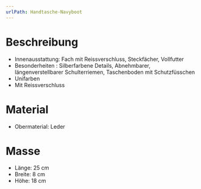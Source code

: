```yaml
---
urlPath: Handtasche-Navyboot
---
```

# Beschreibung

- Innenausstattung: Fach mit Reissverschluss, Steckfächer, Vollfutter
- Besonderheiten : Silberfarbene Details, Abnehmbarer, längenverstellbarer Schulterriemen, Taschenboden mit Schutzfüsschen
- Unifarben
- Mit Reissverschluss

# Material

- Obermaterial: Leder

# Masse

- Länge: 25 cm
- Breite: 8 cm
- Höhe: 18 cm
